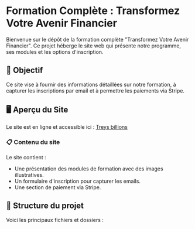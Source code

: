 # Formation Complète : Transformez Votre Avenir Financier

Bienvenue sur le dépôt de la formation complète "Transformez Votre Avenir Financier". Ce projet héberge le site web qui présente notre programme, ses modules et les options d'inscription.

## 🚀 Objectif
Ce site vise à fournir des informations détaillées sur notre formation, à capturer les inscriptions par email et à permettre les paiements via Stripe.

## 🖥️ Aperçu du Site
Le site est en ligne et accessible ici : [Treys billions](https://votrenom.github.io/mon-site-web/)

### 📋 Contenu du site
Le site contient :
- Une présentation des modules de formation avec des images illustratives.
- Un formulaire d'inscription pour capturer les emails.
- Une section de paiement via Stripe.

## 📂 Structure du projet
Voici les principaux fichiers et dossiers :
